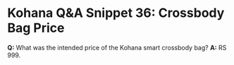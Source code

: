 # Kohana Q&A Snippet 36: Crossbody Bag Price
**Q:** What was the intended price of the Kohana smart crossbody bag?
**A:** RS 999.